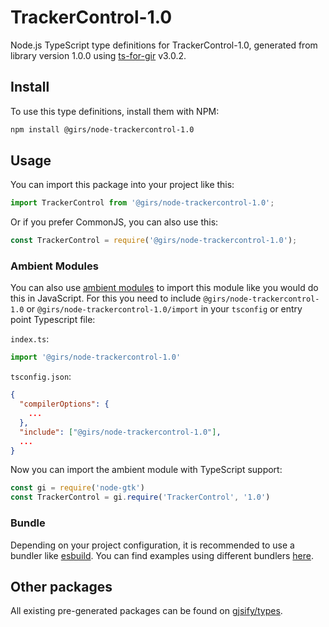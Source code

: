 
# TrackerControl-1.0

Node.js TypeScript type definitions for TrackerControl-1.0, generated from library version 1.0.0 using [ts-for-gir](https://github.com/gjsify/ts-for-gir) v3.0.2.


## Install

To use this type definitions, install them with NPM:
```bash
npm install @girs/node-trackercontrol-1.0
```

## Usage

You can import this package into your project like this:
```ts
import TrackerControl from '@girs/node-trackercontrol-1.0';
```

Or if you prefer CommonJS, you can also use this:
```ts
const TrackerControl = require('@girs/node-trackercontrol-1.0');
```

### Ambient Modules

You can also use [ambient modules](https://github.com/gjsify/ts-for-gir/tree/main/packages/cli#ambient-modules) to import this module like you would do this in JavaScript.
For this you need to include `@girs/node-trackercontrol-1.0` or `@girs/node-trackercontrol-1.0/import` in your `tsconfig` or entry point Typescript file:

`index.ts`:
```ts
import '@girs/node-trackercontrol-1.0'
```

`tsconfig.json`:
```json
{
  "compilerOptions": {
    ...
  },
  "include": ["@girs/node-trackercontrol-1.0"],
  ...
}
```

Now you can import the ambient module with TypeScript support: 

```ts
const gi = require('node-gtk')
const TrackerControl = gi.require('TrackerControl', '1.0')
```


### Bundle

Depending on your project configuration, it is recommended to use a bundler like [esbuild](https://esbuild.github.io/). You can find examples using different bundlers [here](https://github.com/gjsify/ts-for-gir/tree/main/examples).

## Other packages

All existing pre-generated packages can be found on [gjsify/types](https://github.com/gjsify/types).

